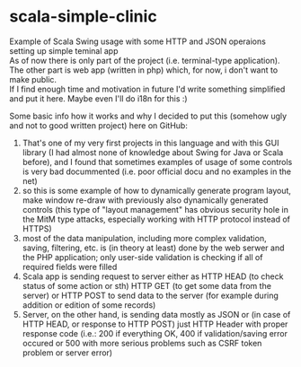 scala-simple-clinic
===================

Example of Scala Swing usage with some HTTP and JSON operaions setting up simple teminal app  
As of now there is only part of the project (i.e. terminal-type application). The other part is web app (written in php) which, for now, i don't want to make public.  
If I find enough time and motivation in future I'd write something simplified and put it here. Maybe even I'll do i18n for this :)

Some basic info how it works and why I decided to put this (somehow ugly and not to good written project) here on GitHub:
1. That's one of my very first projects in this language and with this GUI library (I had almost none of knowledge about Swing for Java or Scala before), and I found that sometimes examples of usage of some controls is very bad docummented (i.e. poor official docu and no examples in the net)
2. so this is some example of how to dynamically generate program layout, make window re-draw with previously also dynamically generated controls (this type of "layout management" has obvious security hole in the MitM type attacks, especially working with HTTP protocol instead of HTTPS)
3. most of the data manipulation, including more complex validation, saving, filtering, etc. is (in theory at least) done by the web serwer and the PHP application; only user-side validation is checking if all of required fields were filled
4. Scala app is sending request to server either as HTTP HEAD (to check status of some action or sth) HTTP GET (to get some data from the server) or HTTP POST to send data to the server (for example during addition or edition of some records)
5. Server, on the other hand, is sending data mostly as JSON or (in case of HTTP HEAD, or response to HTTP POST) just HTTP Header with proper response code (i.e.: 200 if everything OK, 400 if validation/saving error occured or 500 with more serious problems such as CSRF token problem or server error)
